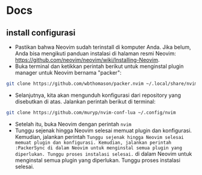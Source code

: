 # Docs
## install configurasi
- Pastikan bahwa Neovim sudah terinstall di komputer Anda. Jika belum, Anda bisa mengikuti panduan instalasi di halaman resmi Neovim: https://github.com/neovim/neovim/wiki/Installing-Neovim.
- Buka terminal dan ketikkan perintah berikut untuk menginstal plugin manager untuk Neovim bernama "packer":
```bash
git clone https://github.com/wbthomason/packer.nvim ~/.local/share/nvim/site/pack/packer/start/packer.nvim
```
- Selanjutnya, kita akan mengunduh konfigurasi dari repository yang disebutkan di atas. Jalankan perintah berikut di terminal:
```bash
git clone https://github.com/muryp/nvim-conf-lua ~/.config/nvim
```
- Setelah itu, buka Neovim dengan perintah `nvim`
- Tunggu sejenak hingga Neovim selesai memuat plugin dan konfigurasi. Kemudian, jalankan perintah `Tunggu sejenak hingga Neovim selesai memuat plugin dan konfigurasi. Kemudian, jalankan perintah :PackerSync di dalam Neovim untuk menginstal semua plugin yang diperlukan. Tunggu proses instalasi selesai.` di dalam Neovim untuk menginstal semua plugin yang diperlukan. Tunggu proses instalasi selesai.
